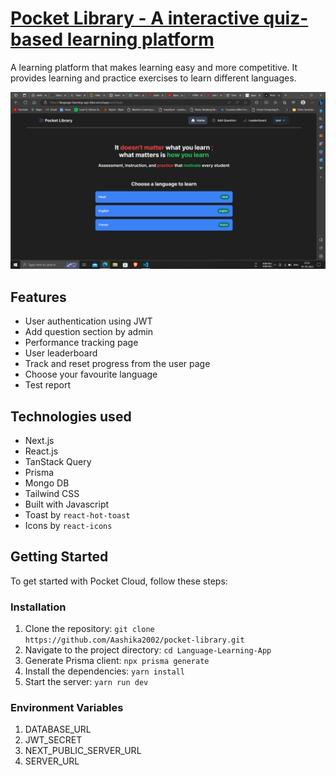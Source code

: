 # [Pocket Library - A interactive quiz-based learning platform](https://pocket-library.vercel.app)

A learning platform that makes learning easy and more competitive. It provides learning and practice exercises to learn different languages.

![Mera Box Banner](https://raw.githubusercontent.com/Aashika2002/pocket-library/main/public/pocket_library_project.png)

## Features

- User authentication using JWT
- Add question section by admin
- Performance tracking page
- User leaderboard
- Track and reset progress from the user page
- Choose your favourite language
- Test report

## Technologies used

- Next.js
- React.js
- TanStack Query
- Prisma
- Mongo DB
- Tailwind CSS
- Built with Javascript
- Toast by `react-hot-toast`
- Icons by `react-icons`


## Getting Started

To get started with Pocket Cloud, follow these steps:

### Installation

1. Clone the repository: `git clone https://github.com/Aashika2002/pocket-library.git`
2. Navigate to the project directory: `cd Language-Learning-App`
3. Generate Prisma client: `npx prisma generate`
4. Install the dependencies: `yarn install`
5. Start the server: `yarn run dev`

### Environment Variables

1. DATABASE_URL
2. JWT_SECRET
3. NEXT_PUBLIC_SERVER_URL
4. SERVER_URL

